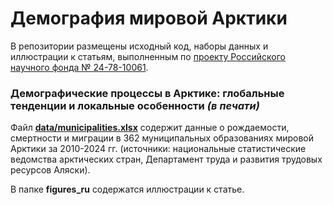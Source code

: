 # Демография мировой Арктики
В репозитории размещены исходный код, наборы данных и иллюстрации к статьям, выполненным по [проекту Российского научного фонда № 24-78-10061](https://arcdem.ru/).

### **Демографические процессы в Арктике: глобальные тенденции и локальные особенности** *(в печати)*
Файл [**data/municipalities.xlsx**](/data/municipalities.xlsx) содержит данные о рождаемости, смертности и миграции в 362 муниципальных образованиях мировой Арктики за 2010-2024 гг. (источники: национальные статистические ведомства арктических стран, Департамент труда и развития трудовых ресурсов Аляски).

В папке **figures_ru** содержатся иллюстрации к статье.
